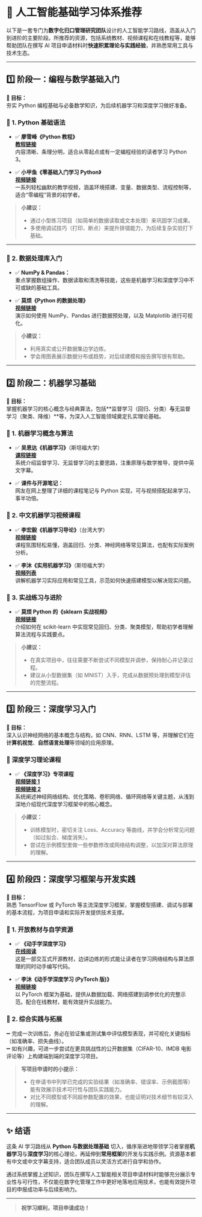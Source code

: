 # :star2: 人工智能基础学习体系推荐

以下是一套专门为**数字化归口管理研究团队**设计的人工智能学习路线，涵盖从入门到进阶的主要阶段。所推荐的资源，包括系统教材、视频课程和在线教程等，能够帮助团队在撰写 AI 项目申请材料时**快速积累理论与实践经验**，并熟悉常用工具与技术生态。

---

## :one: 阶段一：编程与数学基础入门

**:dart: 目标：**  
夯实 Python 编程基础与必备数学知识，为后续机器学习和深度学习做好准备。

### :bookmark_tabs: 1. Python 基础语法

- :white_check_mark: **廖雪峰《Python 教程》**  
  **[教程链接](https://www.liaoxuefeng.com/wiki/1016959663602400)**  
  内容清晰、条理分明，适合从零起点或有一定编程经验的读者学习 Python 3。  

- :white_check_mark: **小甲鱼《零基础入门学习 Python》**  
  **[视频链接](https://www.bilibili.com/video/BV1c4411e77t)**  
  一系列轻松幽默的教学视频，涵盖环境搭建、变量、数据类型、流程控制等，适合“零编程”背景的初学者。

> **小建议：**  
> - 通过小型练习项目（如简单的数据读取或文本处理）来巩固学习成果。  
> - 多使用调试技巧（打印、断点）来提升排错能力，为后续复杂实验打下基础。

---

### :bookmark_tabs: 2. 数据处理库入门

- :white_check_mark: **NumPy & Pandas：**  
  重点掌握数组操作、数据读取和清洗等技能，这些是机器学习和深度学习中不可或缺的基础工具。

- :white_check_mark: **莫烦《Python 的数据处理》**  
  **[视频链接](https://www.bilibili.com/video/BV1Ex411L7oT/)**  
  演示如何使用 NumPy、Pandas 进行数据预处理，以及 Matplotlib 进行可视化。

> **小建议：**  
> - 利用真实或公开数据集边学边练。  
> - 学会用图表展示数据分布或趋势，对后续建模和报告撰写很有帮助。

---

## :two: 阶段二：机器学习基础

**:dart: 目标：**  
掌握机器学习的核心概念与经典算法，包括**监督学习（回归、分类）**与**无监督学习（聚类、降维）**等，为深入人工智能领域奠定扎实理论基础。

### :bookmark_tabs: 1. 机器学习概念与算法

- :white_check_mark: **吴恩达《机器学习》**（斯坦福大学）  
  **[课程链接](https://www.bilibili.com/video/BV1Pa411X76s/)**  
  系统介绍监督学习、无监督学习的主要思路，注重原理与数学推导，提供中英文字幕。

- :white_check_mark: **课件与开源笔记：**  
  网友在网上整理了详细的课程笔记与 Python 实现，可与视频搭配起来学习，事半功倍。

### :bookmark_tabs: 2. 中文机器学习视频课程

- :white_check_mark: **李宏毅《机器学习导论》**（台湾大学）  
  **[视频链接](https://www.bilibili.com/video/BV1m3411p7wD)**  
  课程氛围轻松易懂，涵盖回归、分类、神经网络等常见算法，也配有实际案例分析。

- :white_check_mark: **李沐《实用机器学习》**（斯坦福大学）  
  **[视频列表](https://space.bilibili.com/1567748478/lists/358496?type=series)**  
  讲解机器学习实际应用和常见工具，示范如何快速搭建模型以解决现实问题。

### :bookmark_tabs: 3. 实战练习与进阶

- :white_check_mark: **莫烦 Python 的《sklearn 实战视频》**  
  **[视频链接](https://www.bilibili.com/video/BV1xW411Y7Qd)**  
  介绍如何在 scikit-learn 中实现常见回归、分类、聚类模型，帮助初学者理解算法流程与实践要点。

> **小建议：**  
> - 在真实项目中，往往需要不断尝试不同模型并调参，保持耐心并记录过程。  
> - 建议从小型数据集（如 MNIST）入手，完成从数据预处理到模型评估的完整流程。

---

## :three: 阶段三：深度学习入门

**:dart: 目标：**  
深入认识神经网络的基本概念与结构，如 CNN、RNN、LSTM 等，并理解它们在**计算机视觉**、**自然语言处理**等领域的应用原理。

### :bookmark_tabs: 深度学习理论课程

- :white_check_mark: **《深度学习》专项课程**  
  **[视频链接 1](https://www.bilibili.com/video/BV11H4y1F7uH)**  
  **[视频链接 2](https://www.bilibili.com/video/BV1zbksYEE5c)**  
  系统阐述神经网络结构、优化策略、卷积网络、循环网络等关键主题，从浅到深地介绍现代深度学习框架中的核心概念。

> **小建议：**  
> - 训练模型时，密切关注 Loss、Accuracy 等曲线，并学会分析常见问题（如过拟合、梯度消失）。  
> - 尝试在示例模型里做一些参数修改或网络结构调整，以加深对算法原理的理解。

---

## :four: 阶段四：深度学习框架与开发实践

**:dart: 目标：**  
熟悉 TensorFlow 或 PyTorch 等主流深度学习框架，掌握模型搭建、调试与部署的基本流程，为项目申请和实际开发提供技术支撑。

### :bookmark_tabs: 1. 开放教材与自学资源

- :white_check_mark: **《动手学深度学习》**  
  **[在线阅读](https://zh.d2l.ai/)**  
  这是一部交互式开源教材，边讲边练的形式能让读者在学习网络结构与算法原理的同时动手编写代码。

- :white_check_mark: **李沐《动手学深度学习 (PyTorch 版)》**  
  **[视频链接](https://space.bilibili.com/1567748478/lists/358497?type=series)**  
  以 PyTorch 框架为基础，提供从数据加载、网络搭建到调参优化的完整示范。配合在线教材，能有效提升实战能力。

### :bookmark_tabs: 2. 综合实践与拓展

:heavy_minus_sign: 完成一次训练后，务必在验证集或测试集中评估模型表现，并可视化关键指标（如准确率、损失曲线）。  
:heavy_minus_sign: 如有兴趣，可进一步尝试在更具挑战性的公开数据集（CIFAR-10、IMDB 电影评论等）上构建端到端的深度学习项目。

> **写项目申请时的小提示：**  
> - 在申请书中列举已完成的实验结果（如准确率、错误率、示例截图等）能有效展示技术可行性与团队实践能力。  
> - 对比不同模型或不同超参数配置的效果，也能证明对技术细节有较深入的理解。

---

## :sparkles: 结语

这条 AI 学习路线从 **Python 与数据处理基础** 切入，循序渐进地带领学习者掌握**机器学习**与**深度学习**的核心理论，再延伸到**常用框架**的开发与实践示例。资源基本都有中文或中文字幕支持，适合团队成员以灵活方式进行自学和协作。

通过系统掌握上述知识，团队在撰写人工智能相关项目申请材料时能够充分展示专业性与可行性，不仅能在数字化管理工作中更好地落地应用技术，也能有效提升项目的申报成功率与后续影响力。

---

> **祝学习顺利，项目申请成功！**
